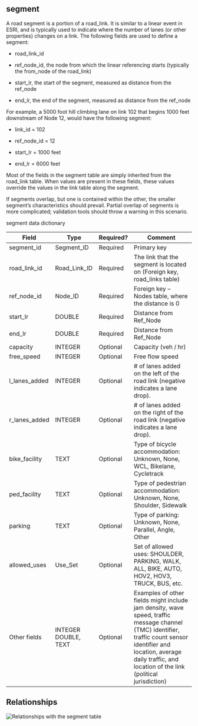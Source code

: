 ##	segment	

A road segment is a portion of a road\_link. It is similar to a linear
event in ESRI, and is typically used to indicate where the number of
lanes (or other properties) changes on a link. The following fields are
used to define a segment:

  - road\_link\_id

  - ref\_node_id, the node from which the linear referencing starts (typically the from_node of the road_link)

  - start\_lr, the start of the segment, measured as distance from
    the ref\_node

  - end\_lr, the end of the segment, measured as distance from the
    ref\_node

For example, a 5000 foot hill climbing lane on link 102 that begins 1000
feet downstream of Node 12, would have the following segment:

  - link\_id = 102

  - ref\_node_id = 12

  - start\_lr = 1000 feet

  - end\_lr = 6000 feet

Most of the fields in the segment table are simply inherited from
the road\_link table. When values are present in these fields, these
values override the values in the link table along the segment.

If segments overlap, but one is contained within the other, the smaller
segment’s characteristics should prevail. Partial overlap of segments is
more complicated; validation tools should throw a warning in this
scenario.

segment data dictionary

| Field                                   | Type                 | Required? | Comment                                                                                                                                                                                                                          |
| --------------------------------------- | -------------------- | --------- | -------------------------------------------------------------------------------------------------------------------------------------------------------------------------------------------------------------------------------- |
| segment\_id                             | Segment\_ID          | Required  | Primary key                                                                                                                                                                                                                      |
| road_link\_id | Road_Link\_ID             | Required  | The link that the segment is located on (Foreign key, road\_links table)                                                                                                                                                         |
| ref\_node_id                               | Node\_ID             | Required  | Foreign key – Nodes table, where the distance is 0                                                                                                                                                                               |
| start\_lr                         | DOUBLE               | Required  | Distance from Ref\_Node                                                                                                                                                                                                          |
| end\_lr                           | DOUBLE               | Required  | Distance from Ref\_Node                                                                                                                                                                                                          |
| capacity                                | INTEGER              | Optional  | Capacity (veh / hr)                                                                                                                                                                                                              |
| free_speed                               | INTEGER              | Optional  | Free flow speed                                                                                                                                                                                                                  |
| l_lanes_added                           | INTEGER              | Optional  | # of lanes added on the left of the road link (negative indicates a lane drop).                                                                                                                                                                                      |
| r_lanes_added                           | INTEGER              | Optional  | # of lanes added on the right of the road link (negative indicates a lane drop).                                                                                                                                                                                      |
| bike_facility                            | TEXT                 | Optional  | Type of bicycle accommodation: Unknown, None, WCL, Bikelane, Cycletrack                                                                                                                                                          |
| ped_facility                             | TEXT                 | Optional  | Type of pedestrian accommodation: Unknown, None, Shoulder, Sidewalk                                                                                                                                                              |
| parking                                 | TEXT                 | Optional  | Type of parking: Unknown, None, Parallel, Angle, Other                                                                                                                                                                           |
| allowed\_uses                           | Use\_Set             | Optional  | Set of allowed uses: SHOULDER, PARKING, WALK, ALL, BIKE, AUTO, HOV2, HOV3, TRUCK, BUS, etc.                                                                                                                                      |
| Other fields                            | INTEGER DOUBLE, TEXT | Optional  | Examples of other fields might include jam density, wave speed, traffic message channel (TMC) identifier, traffic count sensor identifier and location, average daily traffic, and location of the link (political jurisdiction) |

## Relationships
![Relationships with the segment table](https://github.com/zephyr-data-specs/GMNS/raw/master/Images/ER_diagrams/segment.png)